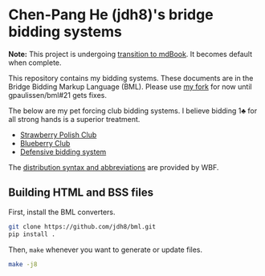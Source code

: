 Chen-Pang He (jdh8)'s bridge bidding systems
============================================

**Note:** This project is undergoing [transition to mdBook][book].  It becomes
default when complete.

This repository contains my bidding systems.  These documents are in the Bridge
Bidding Markup Language (BML).  Please use [my fork][fork] for now until
gpaulissen/bml#21 gets fixes.

[book]: https://jdh8.github.io/bridge-systems/book/
[fork]: https://github.com/jdh8/bml
[mdBook]: https://github.com/rust-lang/mdBook

The below are my pet forcing club bidding systems.  I believe bidding 1♣ for
all strong hands is a superior treatment.

- [Strawberry Polish Club](https://jdh8.github.io/bridge-systems/wj.htm)
- [Blueberry Club](https://jdh8.github.io/bridge-systems/blue.htm)
- [Defensive bidding system](https://jdh8.github.io/bridge-systems/defense.htm)

The [distribution syntax and abbreviations][syntax] are provided by WBF.

[syntax]: http://www.worldbridge.org/wp-content/uploads/2017/04/Guidetocompletion.pdf

Building HTML and BSS files
---------------------------

First, install the BML converters.

```sh
git clone https://github.com/jdh8/bml.git
pip install .
```

Then, `make` whenever you want to generate or update files.

```sh
make -j8
```
